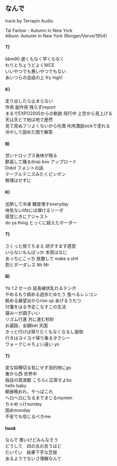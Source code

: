 ## なんで  
track by Terrapin Audio

Tal Farlow - Autumn In New York  
Album: Autumn In New York (Norgan/Verve/1954)

#### T)

bbm90 遅くもなく早くもなく  
わりとちょうどよくNICE  
いいやつでも悪いやつでもない  
あいつらの会話の上 fry high!

#### K)

走り出したら止まらない  
作用 副作用 残らずimport  
まるでEXPO2005からの軌跡 飛行中 上空から見上げる  
天は天とで地は地で歴然  
見て見ぬフリよくないから叱責 叱咤激励sickで塗れる  
冷やして固めた頭で解答

#### B)

甘いドロップス後味が残る  
歓喜して踊るdrop box アップロード  
Didot  フォントの話  
テーブルテニスみたくピンポン  
無理はせずに

#### K)

加熱して冷凍 糖度増すeveryday  
味気ないlifeには弾けるソーダ  
感覚じきにアジャスト  
do ya thing とっくに超えたボーダー

#### T)

さくっと捨てちまえ 研ぎすます感覚  
いらないもんばっか 本質はなに  
あっちにこっち 放置して make a shit  
割とボーダレス Mr Mr

#### B)

Yo 1.2 せーの 延長線状乱れるテンポ  
やめるもう病める遊歩たゆたう 食べるレンコン  
眺める展望台からrise up あげるうだつ  
付箋をはる予定こなすこの生活  
寝みーが調子いい  
リズム行進 共に進む秒針  
お遍路、全額bet 天国  
きっと行けば帰りたくもなくなるし面倒  
行きはヨイヨイ帰り乗るタクシー  
ウォークじゃちょい遠い yo

#### T)

変な奴横切る気にせず目的地にgo  
東から西 世界中  
独自の周波数 こちらc 応答せよbs  
hello baby   
朝昼晩おれ、やっぱこれ  
ヘロヘロになるまでまじるmymen  
ちゃめっけsunday  
固めmonday  
不安でも信じるべきme

#### hook

なんで 悪いけどみんなそう  
どうして　四の五の言うほど  
たいてい　結果下手な芝居  
あるようでないさ理解なんて  
